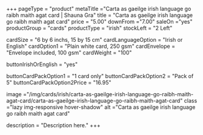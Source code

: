 +++
pageType = "product"
metaTitle ="Carta as gaeilge irish language go raibh maith agat card | Shauna Gra"
title = "Carta as gaeilge irish language go raibh maith agat card"
price = "5.00"
downFrom ="7.00"
saleOn ="yes"
productGroup = "cards"
productType = "irish"
stockLeft = "2 Left" 
 
cardSize = "6 by 6 inchs, 15 by 15 cm" 
cardLanguageOption = "Irish or English" 
cardOption1 = "Plain white card, 250 gsm" 
cardEnvelope = "Envelope included, 100 gsm" 
cardWeight = "100" 

buttonIrishOrEnglish = "yes"
 
buttonCardPackOption1 = "1 card only"
buttonCardPackOption2 = "Pack of 5"
buttonCardPackOption2Price = "16.95" 
 
image ="/img/cards/irish/carta-as-gaeilge-irish-language-go-raibh-maith-agat-card/carta-as-gaeilge-irish-language-go-raibh-maith-agat-card"
class ="lazy img-responsive hover-shadow"
alt ="Carta as gaeilge irish language go raibh maith agat card"
 
description = "Description here."
+++

